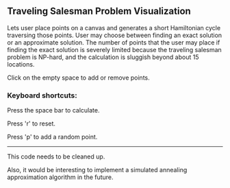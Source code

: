 ## Traveling Salesman Problem Visualization

Lets user place points on a canvas and generates a short Hamiltonian cycle
traversing those points.  User may choose between finding an exact solution or
an approximate solution. The number of points that the user may place if finding
the exact solution is severely limited because the traveling salesman problem is
NP-hard, and the calculation is sluggish beyond about 15 locations.

Click on the empty space to add or remove points.

### Keyboard shortcuts:

Press the space bar to calculate.

Press 'r' to reset.

Press 'p' to add a random point.

* * *

This code needs to be cleaned up.

Also, it would be interesting to implement a simulated annealing approximation
algorithm in the future.
